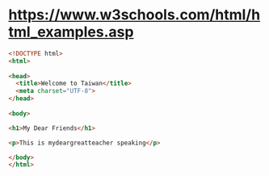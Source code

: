 # https://www.w3schools.com/html/html_examples.asp
```html
<!DOCTYPE html>
<html>
  
<head>
  <title>Welcome to Taiwan</title>
  <meta charset="UTF-8">
</head>  
  
<body>

<h1>My Dear Friends</h1>

<p>This is mydeargreatteacher speaking</p>

</body>
</html>
```
